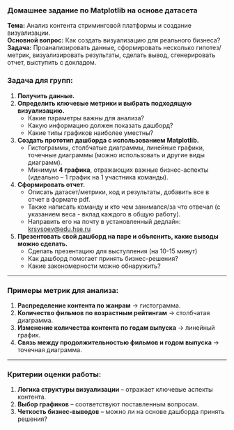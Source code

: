 ### **Домашнее задание по Matplotlib на основе датасета**  
 **Тема:** Анализ контента стриминговой платформы и создание визуализации.  
 **Основной вопрос:** Как создать визуализацию для реального бизнеса?  
 **Задача:** Проанализировать данные, сформировать несколько гипотез/метрик, визуализировать результаты, сделать вывод, сгенерировать отчет, выступить с докладом.

### **Задача для групп:**  
1. **Получить данные.**  
2. **Определить ключевые метрики и выбрать подходящую визуализацию.**  
   - Какие параметры важны для анализа?  
   - Какую информацию должен показать дашборд?  
   - Какие типы графиков наиболее уместны?  
3. **Создать прототип дашборда с использованием Matplotlib.**  
   - Гистограммы, столбчатые диаграммы, линейные графики, точечные диаграммы (можно использовать и другие виды диаграмм).  
   - Минимум **4 графика**, отражающих важные бизнес-аспекты (идеально – 1 график на 1 участника команды).  
4. **Сформировать отчет.**
   - Описать датасет/метрики, код и результаты, добавить все в отчет в формате pdf.
   - Также написать команду и кто чем занимался/за что отвечал (с указанием веса - вклад каждого в общую работу).
   - Направить его на почту в установленный дедлайн: krsysoev@edu.hse.ru
5. **Презентовать свой дашборд на паре и объяснить, какие выводы можно сделать.**  
   - Сделать презентацию для выступления (на 10-15 минут)
   - Как дашборд помогает принять бизнес-решения?  
   - Какие закономерности можно обнаружить?  

---

### **Примеры метрик для анализа:**
1. **Распределение контента по жанрам** → гистограмма.  
2. **Количество фильмов по возрастным рейтингам** → столбчатая диаграмма.  
3. **Изменение количества контента по годам выпуска** → линейный график.  
4. **Связь между продолжительностью фильмов и годом выпуска** → точечная диаграмма.  

---

### **Критерии оценки работы:**  
1. **Логика структуры визуализации** – отражает ключевые аспекты контента.  
2. **Выбор графиков** – соответствуют поставленным вопросам.  
3. **Четкость бизнес-выводов** – можно ли на основе дашборда принять решения?  
